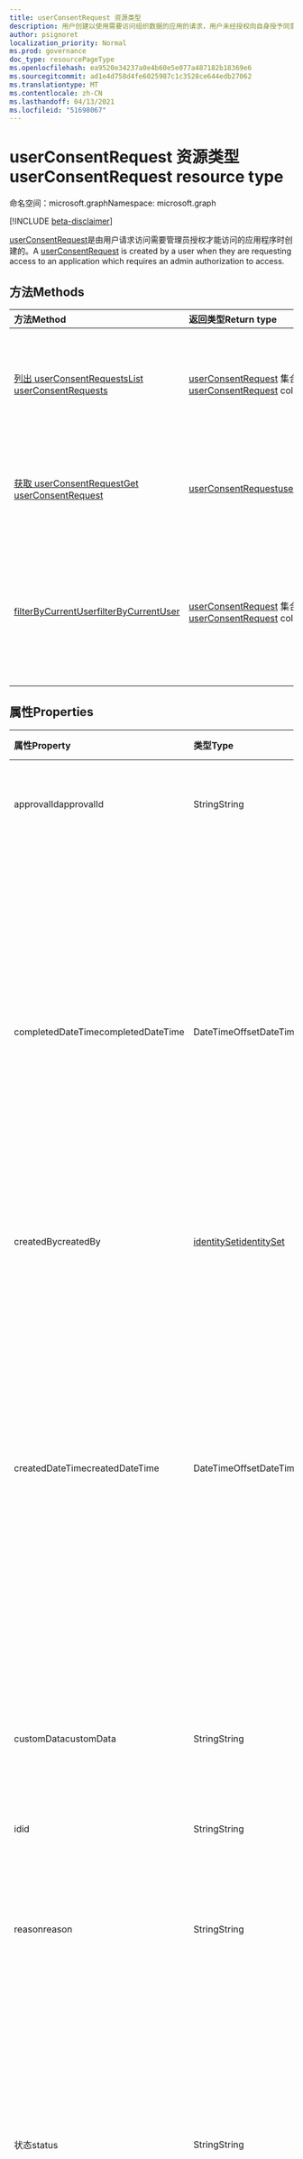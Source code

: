 ```yaml
---
title: userConsentRequest 资源类型
description: 用户创建以使用需要访问组织数据的应用的请求，用户未经授权向自身授予同意。
author: psignoret
localization_priority: Normal
ms.prod: governance
doc_type: resourcePageType
ms.openlocfilehash: ea9520e34237a0e4b60e5e077a487182b18369e6
ms.sourcegitcommit: ad1e4d758d4fe6025987c1c3528ce644edb27062
ms.translationtype: MT
ms.contentlocale: zh-CN
ms.lasthandoff: 04/13/2021
ms.locfileid: "51698067"
---
```

# <a name="userconsentrequest-resource-type"></a><span data-ttu-id="39dd1-103">userConsentRequest 资源类型</span><span class="sxs-lookup"><span data-stu-id="39dd1-103">userConsentRequest resource type</span></span>

<span data-ttu-id="39dd1-104">命名空间：microsoft.graph</span><span class="sxs-lookup"><span data-stu-id="39dd1-104">Namespace: microsoft.graph</span></span>

[!INCLUDE [beta-disclaimer](../../includes/beta-disclaimer.md)]

<span data-ttu-id="39dd1-105">[userConsentRequest](../resources/userconsentrequest.md)是由用户请求访问需要管理员授权才能访问的应用程序时创建的。</span><span class="sxs-lookup"><span data-stu-id="39dd1-105">A [userConsentRequest](../resources/userconsentrequest.md) is created by a user when they are requesting access to an application which requires an admin authorization to access.</span></span> 

## <a name="methods"></a><span data-ttu-id="39dd1-106">方法</span><span class="sxs-lookup"><span data-stu-id="39dd1-106">Methods</span></span>
|<span data-ttu-id="39dd1-107">方法</span><span class="sxs-lookup"><span data-stu-id="39dd1-107">Method</span></span>|<span data-ttu-id="39dd1-108">返回类型</span><span class="sxs-lookup"><span data-stu-id="39dd1-108">Return type</span></span>|<span data-ttu-id="39dd1-109">说明</span><span class="sxs-lookup"><span data-stu-id="39dd1-109">Description</span></span>|
|:---|:---|:---|
|[<span data-ttu-id="39dd1-110">列出 userConsentRequests</span><span class="sxs-lookup"><span data-stu-id="39dd1-110">List userConsentRequests</span></span>](../api/userconsentrequest-list.md)|<span data-ttu-id="39dd1-111">[userConsentRequest](../resources/userconsentrequest.md) 集合</span><span class="sxs-lookup"><span data-stu-id="39dd1-111">[userConsentRequest](../resources/userconsentrequest.md) collection</span></span>|<span data-ttu-id="39dd1-112">检索 [appConsentRequest 的 userConsentRequest](userconsentrequest.md) [对象的集合](appconsentrequest.md)。</span><span class="sxs-lookup"><span data-stu-id="39dd1-112">Retrieve a collection of [userConsentRequest](userconsentrequest.md) objects for an [appConsentRequest](appconsentrequest.md).</span></span>|
|[<span data-ttu-id="39dd1-113">获取 userConsentRequest</span><span class="sxs-lookup"><span data-stu-id="39dd1-113">Get userConsentRequest</span></span>](../api/userconsentrequest-get.md)|[<span data-ttu-id="39dd1-114">userConsentRequest</span><span class="sxs-lookup"><span data-stu-id="39dd1-114">userConsentRequest</span></span>](../resources/userconsentrequest.md)|<span data-ttu-id="39dd1-115">读取 [userConsentRequest](../resources/userconsentrequest.md) 对象的属性和关系。</span><span class="sxs-lookup"><span data-stu-id="39dd1-115">Read the properties and relationships of a [userConsentRequest](../resources/userconsentrequest.md) object.</span></span>|
|[<span data-ttu-id="39dd1-116">filterByCurrentUser</span><span class="sxs-lookup"><span data-stu-id="39dd1-116">filterByCurrentUser</span></span>](../api/userconsentrequest-filterByCurrentUser.md)|<span data-ttu-id="39dd1-117">[userConsentRequest](../resources/userconsentrequest.md) 集合</span><span class="sxs-lookup"><span data-stu-id="39dd1-117">[userConsentRequest](../resources/userconsentrequest.md) collection</span></span>|<span data-ttu-id="39dd1-118">读取当前用户是审阅者的[appConsentRequest 的](appconsentrequest.md) [userConsentRequest](../resources/userconsentrequest.md)对象的属性。</span><span class="sxs-lookup"><span data-stu-id="39dd1-118">Read the properties of [userConsentRequest](../resources/userconsentrequest.md) objects for an [appConsentRequest](appconsentrequest.md) for which the current user is the reviewer.</span></span>|

## <a name="properties"></a><span data-ttu-id="39dd1-119">属性</span><span class="sxs-lookup"><span data-stu-id="39dd1-119">Properties</span></span>
|<span data-ttu-id="39dd1-120">属性</span><span class="sxs-lookup"><span data-stu-id="39dd1-120">Property</span></span>|<span data-ttu-id="39dd1-121">类型</span><span class="sxs-lookup"><span data-stu-id="39dd1-121">Type</span></span>|<span data-ttu-id="39dd1-122">说明</span><span class="sxs-lookup"><span data-stu-id="39dd1-122">Description</span></span>|
|:---|:---|:---|
|<span data-ttu-id="39dd1-123">approvalId</span><span class="sxs-lookup"><span data-stu-id="39dd1-123">approvalId</span></span>|<span data-ttu-id="39dd1-124">String</span><span class="sxs-lookup"><span data-stu-id="39dd1-124">String</span></span>|<span data-ttu-id="39dd1-125">审批的 ID。</span><span class="sxs-lookup"><span data-stu-id="39dd1-125">The id of the approval.</span></span> <span data-ttu-id="39dd1-126">此值等于 的值 `id` 。</span><span class="sxs-lookup"><span data-stu-id="39dd1-126">This value is equal to the value of the `id`.</span></span>|
|<span data-ttu-id="39dd1-127">completedDateTime</span><span class="sxs-lookup"><span data-stu-id="39dd1-127">completedDateTime</span></span>|<span data-ttu-id="39dd1-128">DateTimeOffset</span><span class="sxs-lookup"><span data-stu-id="39dd1-128">DateTimeOffset</span></span>|<span data-ttu-id="39dd1-129">将请求状态 **标记为** 的日期和时间 `Completed` 。</span><span class="sxs-lookup"><span data-stu-id="39dd1-129">The date and time when the **status** of the request was marked as `Completed`.</span></span> <span data-ttu-id="39dd1-130">日期和时间信息采用 ISO 8601 格式，并且始终处于 UTC 时间。</span><span class="sxs-lookup"><span data-stu-id="39dd1-130">The date and time information uses ISO 8601 format and is always in UTC time.</span></span> <span data-ttu-id="39dd1-131">例如，2014 年 1 月 1 日午夜 UTC 为 `2014-01-01T00:00:00Z`。</span><span class="sxs-lookup"><span data-stu-id="39dd1-131">For example, midnight UTC on Jan 1, 2014 is `2014-01-01T00:00:00Z`.</span></span>|
|<span data-ttu-id="39dd1-132">createdBy</span><span class="sxs-lookup"><span data-stu-id="39dd1-132">createdBy</span></span>|[<span data-ttu-id="39dd1-133">identitySet</span><span class="sxs-lookup"><span data-stu-id="39dd1-133">identitySet</span></span>](../resources/identityset.md)|<span data-ttu-id="39dd1-134">创建请求的用户。</span><span class="sxs-lookup"><span data-stu-id="39dd1-134">The user who created the request.</span></span>|
|<span data-ttu-id="39dd1-135">createdDateTime</span><span class="sxs-lookup"><span data-stu-id="39dd1-135">createdDateTime</span></span>|<span data-ttu-id="39dd1-136">DateTimeOffset</span><span class="sxs-lookup"><span data-stu-id="39dd1-136">DateTimeOffset</span></span>|<span data-ttu-id="39dd1-137">创建请求的日期和时间。</span><span class="sxs-lookup"><span data-stu-id="39dd1-137">The date and time when the request was created.</span></span> <span data-ttu-id="39dd1-138">日期和时间信息采用 ISO 8601 格式，并且始终处于 UTC 时间。</span><span class="sxs-lookup"><span data-stu-id="39dd1-138">The date and time information uses ISO 8601 format and is always in UTC time.</span></span> <span data-ttu-id="39dd1-139">例如，2014 年 1 月 1 日午夜 UTC 为 `2014-01-01T00:00:00Z`。</span><span class="sxs-lookup"><span data-stu-id="39dd1-139">For example, midnight UTC on Jan 1, 2014 is `2014-01-01T00:00:00Z`.</span></span> <span data-ttu-id="39dd1-140">仅 `$filter` (和 `eq` `$orderby`) 。</span><span class="sxs-lookup"><span data-stu-id="39dd1-140">Supports `$filter` (`eq` only) and `$orderby`.</span></span>|
|<span data-ttu-id="39dd1-141">customData</span><span class="sxs-lookup"><span data-stu-id="39dd1-141">customData</span></span>|<span data-ttu-id="39dd1-142">String</span><span class="sxs-lookup"><span data-stu-id="39dd1-142">String</span></span>|<span data-ttu-id="39dd1-143">自由文本字段，用于定义用户同意请求的任何自定义数据。</span><span class="sxs-lookup"><span data-stu-id="39dd1-143">Free text field to define any custom data for the user consent request.</span></span> <span data-ttu-id="39dd1-144">未使用。</span><span class="sxs-lookup"><span data-stu-id="39dd1-144">Not used.</span></span>|
|<span data-ttu-id="39dd1-145">id</span><span class="sxs-lookup"><span data-stu-id="39dd1-145">id</span></span>|<span data-ttu-id="39dd1-146">String</span><span class="sxs-lookup"><span data-stu-id="39dd1-146">String</span></span>|<span data-ttu-id="39dd1-147">请求的标识符。</span><span class="sxs-lookup"><span data-stu-id="39dd1-147">Identifier of the request.</span></span> |
|<span data-ttu-id="39dd1-148">reason</span><span class="sxs-lookup"><span data-stu-id="39dd1-148">reason</span></span>|<span data-ttu-id="39dd1-149">String</span><span class="sxs-lookup"><span data-stu-id="39dd1-149">String</span></span>|<span data-ttu-id="39dd1-150">用户要求访问应用的理由。</span><span class="sxs-lookup"><span data-stu-id="39dd1-150">The user's justification for requiring access to the app.</span></span> <span data-ttu-id="39dd1-151">仅 `$filter` (和 `eq` `$orderby`) 。</span><span class="sxs-lookup"><span data-stu-id="39dd1-151">Supports `$filter` (`eq` only) and `$orderby`.</span></span>  |
|<span data-ttu-id="39dd1-152">状态</span><span class="sxs-lookup"><span data-stu-id="39dd1-152">status</span></span>|<span data-ttu-id="39dd1-153">String</span><span class="sxs-lookup"><span data-stu-id="39dd1-153">String</span></span>|<span data-ttu-id="39dd1-154">用户的应用同意请求的状态。</span><span class="sxs-lookup"><span data-stu-id="39dd1-154">The status of the user's app consent request.</span></span> <span data-ttu-id="39dd1-155">可能的值是 `Initializing` ：、 `InProgress` 和 `Completed` 。</span><span class="sxs-lookup"><span data-stu-id="39dd1-155">Possible values are: `Initializing`, `InProgress`, and `Completed`.</span></span> <span data-ttu-id="39dd1-156">仅 `$filter` (和 `eq` `$orderby`) 。</span><span class="sxs-lookup"><span data-stu-id="39dd1-156">Supports `$filter` (`eq` only) and `$orderby`.</span></span> |

## <a name="relationships"></a><span data-ttu-id="39dd1-157">关系</span><span class="sxs-lookup"><span data-stu-id="39dd1-157">Relationships</span></span>
|<span data-ttu-id="39dd1-158">关系</span><span class="sxs-lookup"><span data-stu-id="39dd1-158">Relationship</span></span>|<span data-ttu-id="39dd1-159">类型</span><span class="sxs-lookup"><span data-stu-id="39dd1-159">Type</span></span>|<span data-ttu-id="39dd1-160">说明</span><span class="sxs-lookup"><span data-stu-id="39dd1-160">Description</span></span>|
|:---|:---|:---|
|<span data-ttu-id="39dd1-161">审批</span><span class="sxs-lookup"><span data-stu-id="39dd1-161">approval</span></span>|[<span data-ttu-id="39dd1-162">审批</span><span class="sxs-lookup"><span data-stu-id="39dd1-162">approval</span></span>](../resources/approval.md)|<span data-ttu-id="39dd1-163">与请求相关的审批决策。</span><span class="sxs-lookup"><span data-stu-id="39dd1-163">Approval decisions associated with a request.</span></span>|

## <a name="json-representation"></a><span data-ttu-id="39dd1-164">JSON 表示形式</span><span class="sxs-lookup"><span data-stu-id="39dd1-164">JSON representation</span></span>
<span data-ttu-id="39dd1-165">下面是资源的 JSON 表示形式。</span><span class="sxs-lookup"><span data-stu-id="39dd1-165">The following is a JSON representation of the resource.</span></span>
<!-- {
  "blockType": "resource",
  "keyProperty": "id",
  "@odata.type": "microsoft.graph.userConsentRequest",
  "openType": false
}
-->
``` json
{
  "@odata.type": "#microsoft.graph.userConsentRequest",
  "id": "String (identifier)",
  "status": "String",
  "completedDateTime": "String (timestamp)",
  "createdDateTime": "String (timestamp)",
  "approvalId": "String",
  "customData": "String",
  "createdBy": {
    "@odata.type": "microsoft.graph.identitySet"
  },
  "reason": "String"
}
```

